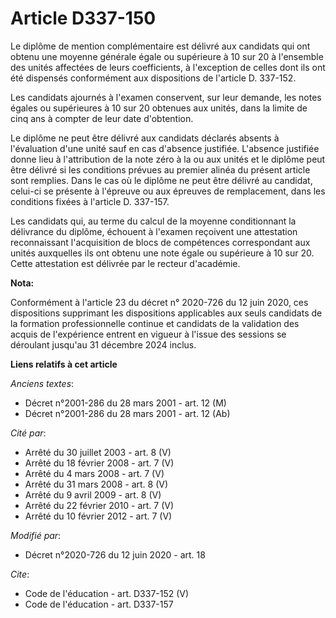 # Article D337-150

Le diplôme de mention complémentaire est délivré aux candidats qui ont obtenu une moyenne générale égale ou supérieure à 10
sur 20 à l'ensemble des unités affectées de leurs coefficients, à l'exception de celles dont ils ont été dispensés
conformément aux dispositions de l'article D. 337-152.

Les candidats ajournés à l'examen conservent, sur leur demande, les notes égales ou supérieures à 10 sur 20 obtenues aux
unités, dans la limite de cinq ans à compter de leur date d'obtention.

Le diplôme ne peut être délivré aux candidats déclarés absents à l'évaluation d'une unité sauf en cas d'absence justifiée.
L'absence justifiée donne lieu à l'attribution de la note zéro à la ou aux unités et le diplôme peut être délivré si les
conditions prévues au premier alinéa du présent article sont remplies. Dans le cas où le diplôme ne peut être délivré au
candidat, celui-ci se présente à l'épreuve ou aux épreuves de remplacement, dans les conditions fixées à l'article D.
337-157.

Les candidats qui, au terme du calcul de la moyenne conditionnant la délivrance du diplôme, échouent à l'examen reçoivent une
attestation reconnaissant l'acquisition de blocs de compétences correspondant aux unités auxquelles ils ont obtenu une note
égale ou supérieure à 10 sur 20. Cette attestation est délivrée par le recteur d'académie.

**Nota:**

Conformément à l'article 23 du décret n° 2020-726 du 12 juin 2020, ces dispositions supprimant les dispositions applicables
aux seuls candidats de la formation professionnelle continue et candidats de la validation des acquis de l'expérience entrent
en vigueur à l'issue des sessions se déroulant jusqu'au 31 décembre 2024 inclus.

**Liens relatifs à cet article**

_Anciens textes_:

  - Décret n°2001-286 du 28 mars 2001 - art. 12 (M)
  - Décret n°2001-286 du 28 mars 2001 - art. 12 (Ab)

_Cité par_:

  - Arrêté du 30 juillet 2003 - art. 8 (V)
  - Arrêté du 18 février 2008 - art. 7 (V)
  - Arrêté du 4 mars 2008 - art. 7 (V)
  - Arrêté du 31 mars 2008 - art. 8 (V)
  - Arrêté du 9 avril 2009 - art. 8 (V)
  - Arrêté du 22 février 2010 - art. 7 (V)
  - Arrêté du 10 février 2012 - art. 7 (V)

_Modifié par_:

  - Décret n°2020-726 du 12 juin 2020 - art. 18

_Cite_:

  - Code de l'éducation - art. D337-152 (V)
  - Code de l'éducation - art. D337-157
